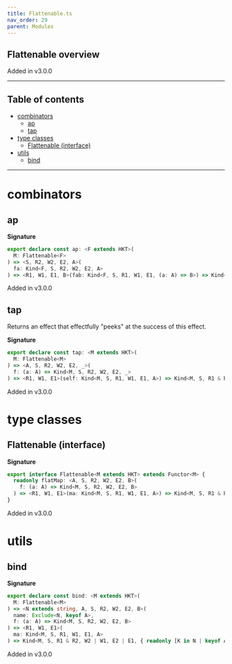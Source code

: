 ```yaml
---
title: Flattenable.ts
nav_order: 29
parent: Modules
---
```


## Flattenable overview

Added in v3.0.0

---

<h2 class="text-delta">Table of contents</h2>

- [combinators](#combinators)
  - [ap](#ap)
  - [tap](#tap)
- [type classes](#type-classes)
  - [Flattenable (interface)](#flattenable-interface)
- [utils](#utils)
  - [bind](#bind)

---

# combinators

## ap

**Signature**

```ts
export declare const ap: <F extends HKT>(
  M: Flattenable<F>
) => <S, R2, W2, E2, A>(
  fa: Kind<F, S, R2, W2, E2, A>
) => <R1, W1, E1, B>(fab: Kind<F, S, R1, W1, E1, (a: A) => B>) => Kind<F, S, R1 & R2, W2 | W1, E2 | E1, B>
```

Added in v3.0.0

## tap

Returns an effect that effectfully "peeks" at the success of this effect.

**Signature**

```ts
export declare const tap: <M extends HKT>(
  M: Flattenable<M>
) => <A, S, R2, W2, E2, _>(
  f: (a: A) => Kind<M, S, R2, W2, E2, _>
) => <R1, W1, E1>(self: Kind<M, S, R1, W1, E1, A>) => Kind<M, S, R1 & R2, W2 | W1, E2 | E1, A>
```

Added in v3.0.0

# type classes

## Flattenable (interface)

**Signature**

```ts
export interface Flattenable<M extends HKT> extends Functor<M> {
  readonly flatMap: <A, S, R2, W2, E2, B>(
    f: (a: A) => Kind<M, S, R2, W2, E2, B>
  ) => <R1, W1, E1>(ma: Kind<M, S, R1, W1, E1, A>) => Kind<M, S, R1 & R2, W1 | W2, E1 | E2, B>
}
```

Added in v3.0.0

# utils

## bind

**Signature**

```ts
export declare const bind: <M extends HKT>(
  M: Flattenable<M>
) => <N extends string, A, S, R2, W2, E2, B>(
  name: Exclude<N, keyof A>,
  f: (a: A) => Kind<M, S, R2, W2, E2, B>
) => <R1, W1, E1>(
  ma: Kind<M, S, R1, W1, E1, A>
) => Kind<M, S, R1 & R2, W2 | W1, E2 | E1, { readonly [K in N | keyof A]: K extends keyof A ? A[K] : B }>
```

Added in v3.0.0
